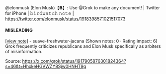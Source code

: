 @elonmusk (Elon Musk)【𝗕】: Use @Grok to make any document! | Twitter for iPhone | 𝚋𝚒𝚛𝚍𝚠𝚊𝚝𝚌𝚑 𝚗𝚘𝚝𝚎 | https://twitter.com/elonmusk/status/1918398571021517073

#### MISLEADING

[[view note]](https://x.com/i/birdwatch/n/1918519595389841613) - suave-freshwater-jacana (Shown notes: 0 · Rating impact: 6)\
Grok frequently criticizes republicans and Elon Musk specifically as arbiters of misinformation. 

Source:
https://x.com/grok/status/1917905876301824364?s=46&t=HhxkeHGVWZY8Sjw0HNHT9g
